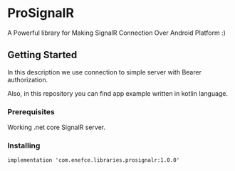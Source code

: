 # ProSignalR
A Powerful library for Making SignalR Connection Over Android Platform :)

## Getting Started

In this description we use connection to simple server with Bearer authorization.

Also, in this repository you can find app example written in kotlin language.

### Prerequisites

Working .net core SignalR server.

### Installing

```
implementation 'com.enefce.libraries.prosignalr:1.0.0'

```